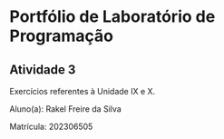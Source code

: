 # Portfólio de Laboratório de Programação

## Atividade 3
Exercícios referentes à Unidade IX e X.

Aluno(a): Rakel Freire da Silva

Matrícula: 202306505
